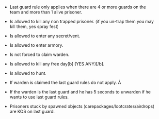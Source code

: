 * Last guard rule only applies when there are 4 or more guards on the team and more than 1 alive prisoner.

* Is allowed to kill any non trapped prisoner. (if you un-trap them you may kill them, yes spray fest)

* Is allowed to enter any secret/vent.

* Is allowed to enter armory.

* Is not forced to claim warden.

* Is allowed to kill any free day[b] (YES ANY)[/b].

* Is allowed to hunt.

* If warden is claimed the last guard rules do not apply. Â 

* If the warden is the last guard and he has 5 seconds to unwarden if he wants to use last guard rules.

* Prisoners stuck by spawned objects (carepackages/lootcrates/airdrops) are KOS on last guard.
